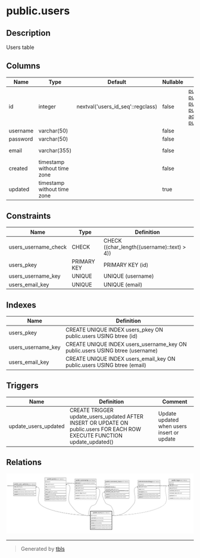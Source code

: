 # public.users

## Description

Users table

## Columns

| Name     | Type                        | Default                           | Nullable | Children                                                                                                                                                                                                                                        | Comment              |
| -------- | --------------------------- | --------------------------------- | -------- | ----------------------------------------------------------------------------------------------------------------------------------------------------------------------------------------------------------------------------------------------- | -------------------- |
| id       | integer                     | nextval('users_id_seq'::regclass) | false    | [public.user_options](public.user_options.md) [public.posts](public.posts.md) [public.comments](public.comments.md) [public.comment_stars](public.comment_stars.md) [administrator.blogs](administrator.blogs.md) [public.logs](public.logs.md) |                      |
| username | varchar(50)                 |                                   | false    |                                                                                                                                                                                                                                                 |                      |
| password | varchar(50)                 |                                   | false    |                                                                                                                                                                                                                                                 |                      |
| email    | varchar(355)                |                                   | false    |                                                                                                                                                                                                                                                 | ex. user@example.com |
| created  | timestamp without time zone |                                   | false    |                                                                                                                                                                                                                                                 |                      |
| updated  | timestamp without time zone |                                   | true     |                                                                                                                                                                                                                                                 |                      |

## Constraints

| Name                 | Type        | Definition                                  |
| -------------------- | ----------- | ------------------------------------------- |
| users_username_check | CHECK       | CHECK ((char_length((username)::text) > 4)) |
| users_pkey           | PRIMARY KEY | PRIMARY KEY (id)                            |
| users_username_key   | UNIQUE      | UNIQUE (username)                           |
| users_email_key      | UNIQUE      | UNIQUE (email)                              |

## Indexes

| Name               | Definition                                                                    |
| ------------------ | ----------------------------------------------------------------------------- |
| users_pkey         | CREATE UNIQUE INDEX users_pkey ON public.users USING btree (id)               |
| users_username_key | CREATE UNIQUE INDEX users_username_key ON public.users USING btree (username) |
| users_email_key    | CREATE UNIQUE INDEX users_email_key ON public.users USING btree (email)       |

## Triggers

| Name                 | Definition                                                                                                                | Comment                                    |
| -------------------- | ------------------------------------------------------------------------------------------------------------------------- | ------------------------------------------ |
| update_users_updated | CREATE TRIGGER update_users_updated AFTER INSERT OR UPDATE ON public.users FOR EACH ROW EXECUTE FUNCTION update_updated() | Update updated when users insert or update |

## Relations

![er](public.users.svg)

---

> Generated by [tbls](https://github.com/k1LoW/tbls)
